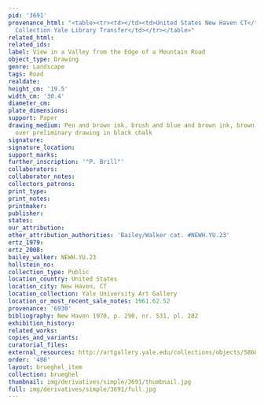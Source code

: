 ```yaml
---
pid: '3691'
provenance_html: "<table><tr><td></td><td>United States New Haven CT</td><td>Egmont
  Collection Yale Library Transfer</td></tr></table>"
related_html: 
related_ids: 
label: View in a Valley from the Edge of a Mountain Road
object_type: Drawing
genre: Landscape
tags: Road
realdate: 
height_cm: '19.5'
width_cm: '30.4'
diameter_cm: 
plate_dimensions: 
support: Paper
drawing_medium: Pen and brown ink, brush and blue and brown ink, brown and blue wash,
  over preliminary drawing in black chalk
signature: 
signature_location: 
support_marks: 
further_inscription: '"P. Brill"'
collaborators: 
collaborator_notes: 
collectors_patrons: 
print_type: 
print_notes: 
printmaker: 
publisher: 
states: 
our_attribution: 
other_attribution_authorities: 'Bailey/Walker cat. #NEWH.YU.23'
ertz_1979: 
ertz_2008: 
bailey_walker: NEWH.YU.23
hollstein_no: 
collection_type: Public
location_country: United States
location_city: New Haven, CT
location_collection: Yale University Art Gallery
location_or_most_recent_sale_notes: 1961.62.52
provenance: '6930'
bibliography: New Haven 1970, p. 290, nr. 531, pl. 282
exhibition_history: 
related_works: 
copies_and_variants: 
curatorial_files: 
external_resources: http://artgallery.yale.edu/collections/objects/58609
order: '486'
layout: brueghel_item
collection: brueghel
thumbnail: img/derivatives/simple/3691/thumbnail.jpg
full: img/derivatives/simple/3691/full.jpg
---
```

